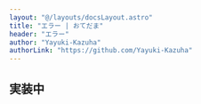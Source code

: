 ```yaml
---
layout: "@/layouts/docsLayout.astro"
title: "エラー | おてだま"
header: "エラー"
author: "Yayuki-Kazuha"
authorLink: "https://github.com/Yayuki-Kazuha"
---
```

## 実装中
